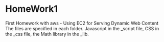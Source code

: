 HomeWork1
=========

First Homework with aws - Using EC2 for Serving Dynamic Web Content
The files are specified in each folder. Javascript in the _script file, CSS in the _css file, the Math library in the _lib.
